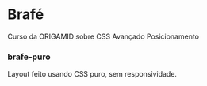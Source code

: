 <h1>Brafé</h1>
Curso da ORIGAMID sobre CSS Avançado Posicionamento

<h3>brafe-puro</h3>
Layout feito usando CSS puro, sem responsividade.